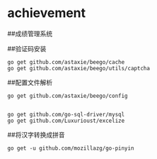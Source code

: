 # achievement

##成绩管理系统

##验证码安装
```
go get github.com/astaxie/beego/cache
go get github.com/astaxie/beego/utils/captcha
```

##配置文件解析
```
go get github.com/astaxie/beego/config


go get github.com/go-sql-driver/mysql
go get github.com/Luxurioust/excelize
```

##将汉字转换成拼音

```
go get -u github.com/mozillazg/go-pinyin
```
